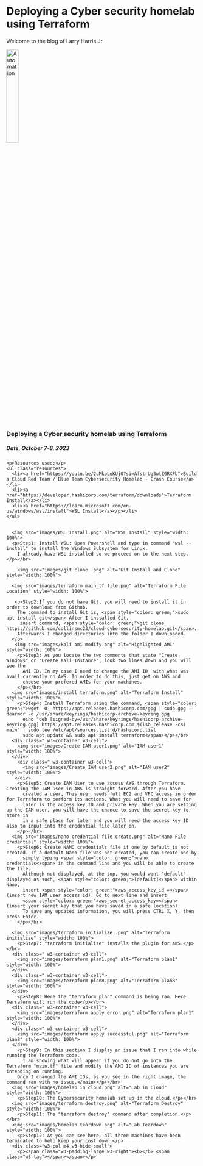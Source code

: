   <h1><b>Deploying a Cyber security homelab using Terraform</b></h1>
  <p>Welcome to the blog of <span class="w3-tag">Larry Harris Jr</span></p>


  <img src="/images/automation1.png" alt="Automation" style="width:25%">
    <h3><b>Deploying a Cyber security homelab using Terraform</b></h3>
    <h5>Date, <span class="w3-opacity">October 7-8, 2023</span></h5>
  
    <p>Resources used:</p>
    <ul class="resources">
      <li><a href="https://youtu.be/2cMkpLoKUj0?si=AfstrUg3wtZGRXFb">Build a Cloud Red Team / Blue Team Cybersecurity Homelab - Crash Course</a></li>
      <li><a href="https://developer.hashicorp.com/terraform/downloads">Terraform Install</a></li>
      <li><a href="https://learn.microsoft.com/en-us/windows/wsl/install">WSL Install</a></p></li>
    </ul>  

    
      <img src="images/WSL Install.png" alt="WSL Install" style="width: 100%">
      <p>Step1: Install WSL: Open Powershell and type in command "wsl --install" to install the Windows Subsystem for Linux.
        I already have WSL installed so we proceed on to the next step. </p></br>
      
        <img src="images/git clone .png" alt="Git Install and Clone" style="width: 100%">
      
      <img src="images/terraform main_tf file.png" alt="Terraform File Location" style="width: 100%">
        
       <p>Step2:If you do not have Git, you will need to install it in order to download from Github.
        The command to install Git is, <span style="color: green;">sudo apt install git</span> After I installed Git,
         insert command, <span style="color: green;">git clone https://github.com/collinsmc23/cloud-cybersecurity-homelab.git</span>.
        Afterwards I changed directories into the folder I downloaded.
      </p>
       <img src="images/kali ami modify.png" alt="Highlighted AMI" style="width: 100%">
        <p>Step3: As you locate the two comments that state "Create Windows" or "Create Kali Instance", look two lines down and you will see the 
          AMI ID. In my case I need to change the AMI ID  with what was avail currently on AWS. In order to do this, just get on AWS and 
          choose your prefered AMIs for your machines.
        </p></br>
      <img src="images/install terraform.png" alt="Terraform Install" style="width: 100%">
        <p>Step4: Install Terraform using the command, <span style="color: green;">wget -O- https://apt.releases.hashicorp.com/gpg | sudo gpg --dearmor -o /usr/share/keyrings/hashicorp-archive-keyring.gpg
          echo "deb [signed-by=/usr/share/keyrings/hashicorp-archive-keyring.gpg] https://apt.releases.hashicorp.com $(lsb_release -cs) main" | sudo tee /etc/apt/sources.list.d/hashicorp.list
          sudo apt update && sudo apt install terraform</span></p></br>
      <div class=" w3-container w3-cell">
        <img src="images/Create IAM user1.png" alt="IAM user1" style="width: 100%">
      </div>
        <div class=" w3-container w3-cell">
          <img src="images/Create IAM user2.png" alt="IAM user2" style="width: 100%">
       </div>
        <p>Step5: Create IAM User to use access AWS through Terraform. Creating the IAM user in AWS is straight forward. After you have 
          created a user, This user needs full EC2 and VPC access in order for Terraform to perform its actions. What you will need to save for 
          later is the access key ID and private key. When you are setting up the IAM user, you will have the chance to save the secret key to store in 
          in a safe place for later and you will need the access key ID also to input into the credential file later on.
        </p></br> 
      <img src="images/nano credential file create.png" alt="Nano File credential" style="width: 100%">
        <p>Step6: Create NANO credentials file if one by default is not created. If a default Nano file was not created, you can create one by 
          simply typing <span style="color: green;">nano credentials</span> in the command line and you will be able to create the file. 
          Although not displayed, at the top, you would want "default" displayed as such, <span style="color: green;">[default]</span> within Nano,
          insert <span style="color: green;">aws_access_key_id =</span> (insert new IAM user access id). Go to next line and insert 
          <span style="color: green;">aws_secret_access_key=</span> (insert your secret key that you have saved in a safe location).
          To save any updated information, you will press CTRL X, Y, then press Enter.
        </p></br>
      
      <img src="images/terraform initialize .png" alt="Terraform initialize" style="width: 100%">
        <p>Step7: "terraform initialize" installs the plugin for AWS.</p></br>
      <div class=" w3-container w3-cell">
        <img src="images/terraform plan1.png" alt="Terraform plan1" style="width: 100%">
      </div>
      <div class=" w3-container w3-cell">
        <img src="images/terraform plan8.png" alt="Terraform plan8" style="width: 100%">
      </div>
        <p>Step8: Here the "terraform plan" command is being ran. Here Terraform will run the code</p></br>
      <div class=" w3-container w3-cell">
        <img src="images/terraform apply error.png" alt="Terraform plan1" style="width: 100%">
      </div>
      <div class=" w3-container w3-cell">
        <img src="images/terraform apply successful.png" alt="Terraform plan8" style="width: 100%">
      </div>
        <p>Step9: In this section I display an issue that I ran into while running the Terraform code. 
          I am showing what will appear if you do not go into the Terraform "main.tf" file and modify the AMI ID of instances you are intending on running.
        Once I changed the AMI IDs, as you see in the right image, the command ran with no issue.</main></p></br>
      <img src="images/homelab in cloud.png" alt="Lab in Cloud" style="width: 100%">
        <p>Step10: The Cybersecurity homelab set up in the cloud.</p></br>
      <img src="images/terraform destroy.png" alt="Terraform Destroy" style="width: 100%">
        <p>Step11: The "terraform destroy" command after completion.</p></br>
      <img src="images/homelab teardown.png" alt="Lab Teardown" style="width: 100%">  
        <p>Step12: As you can see here, all three machines have been terminated to help keep your cost down.</p>
      <div class="w3-col m4 w3-hide-small">
        <p><span class="w3-padding-large w3-right"><b></b> <span class="w3-tag"></span></span></p>

